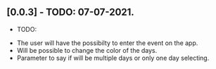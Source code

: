 ## [0.0.3] - TODO: 07-07-2021.

* TODO:
- The user will have the possibilty to enter the event on the app.
- Will be possible to change the color of the days.
- Parameter to say if will be multiple days or only one day selecting.
